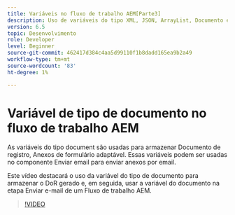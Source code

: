 ```yaml
---
title: Variáveis no fluxo de trabalho AEM[Parte3]
description: Uso de variáveis do tipo XML, JSON, ArrayList, Documento em um fluxo de trabalho AEM
version: 6.5
topic: Desenvolvimento
role: Developer
level: Beginner
source-git-commit: 462417d384c4aa5d99110f1b8dadd165ea9b2a49
workflow-type: tm+mt
source-wordcount: '83'
ht-degree: 1%

---
```


# Variável de tipo de documento no fluxo de trabalho AEM


As variáveis do tipo document são usadas para armazenar Documento de registro, Anexos de formulário adaptável. Essas variáveis podem ser usadas no componente Enviar email para enviar anexos por email.

Este vídeo destacará o uso da variável do tipo de documento para armazenar o DoR gerado e, em seguida, usar a variável do documento na etapa Enviar e-mail de um Fluxo de trabalho AEM.

>[!VIDEO](https://video.tv.adobe.com/v/26452)
